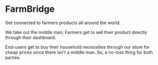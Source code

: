 # FarmBridge

Get connected to farmers products all around the world.

We take out the middle man; Farmers get to sell their product directly through their dashboard.

End-users get to buy their household necessities through our store for cheap prices since there isn't a middle man.
So, a no-loss thing for both parties.

